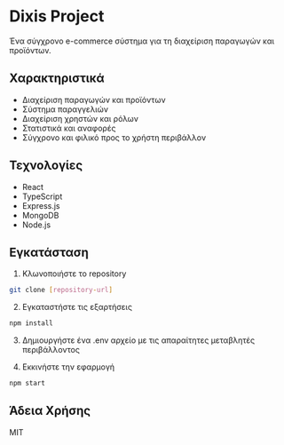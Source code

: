 # Dixis Project

Ένα σύγχρονο e-commerce σύστημα για τη διαχείριση παραγωγών και προϊόντων.

## Χαρακτηριστικά

- Διαχείριση παραγωγών και προϊόντων
- Σύστημα παραγγελιών
- Διαχείριση χρηστών και ρόλων
- Στατιστικά και αναφορές
- Σύγχρονο και φιλικό προς το χρήστη περιβάλλον

## Τεχνολογίες

- React
- TypeScript
- Express.js
- MongoDB
- Node.js

## Εγκατάσταση

1. Κλωνοποιήστε το repository
```bash
git clone [repository-url]
```

2. Εγκαταστήστε τις εξαρτήσεις
```bash
npm install
```

3. Δημιουργήστε ένα .env αρχείο με τις απαραίτητες μεταβλητές περιβάλλοντος

4. Εκκινήστε την εφαρμογή
```bash
npm start
```

## Άδεια Χρήσης

MIT